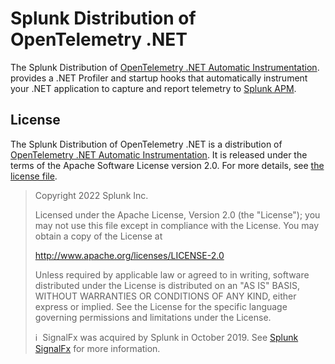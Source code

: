 # Splunk Distribution of OpenTelemetry .NET

The Splunk Distribution of
[OpenTelemetry .NET Automatic Instrumentation](https://github.com/open-telemetry/opentelemetry-dotnet-instrumentation).
provides a .NET Profiler and startup hooks
that automatically instrument your .NET application to capture and report
telemetry to [Splunk APM](https://docs.splunk.com/Observability/apm/intro-to-apm.html).

## License

The Splunk Distribution of OpenTelemetry .NET is a distribution of
[OpenTelemetry .NET Automatic Instrumentation](https://github.com/open-telemetry/opentelemetry-dotnet-instrumentation).
It is released under the terms of the Apache Software License version 2.0.
For more details, see [the license file](./LICENSE).

> Copyright 2022 Splunk Inc.
>
> Licensed under the Apache License, Version 2.0 (the "License");
> you may not use this file except in compliance with the License.
> You may obtain a copy of the License at
>
> <http://www.apache.org/licenses/LICENSE-2.0>
>
> Unless required by applicable law or agreed to in writing,
> software distributed under the License is distributed on an "AS IS" BASIS,
> WITHOUT WARRANTIES OR CONDITIONS OF ANY KIND, either express or implied.
> See the License for the specific language governing permissions
> and limitations under the License.
>
>ℹ️&nbsp;&nbsp;SignalFx was acquired by Splunk in October 2019.
> See [Splunk SignalFx](https://www.splunk.com/en_us/investor-relations/acquisitions/signalfx.html)
> for more information.
